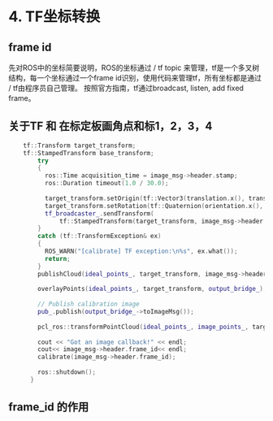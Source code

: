 # 4. TF坐标转换

## frame id 

先对ROS中的坐标简要说明，ROS的坐标通过 / tf topic 来管理，tf是一个多叉树结构，每一个坐标通过一个frame id识别，使用代码来管理tf，所有坐标都是通过 / tf由程序员自己管理。 按照官方指南，tf通过broadcast, listen, add fixed frame。

## 关于TF 和 在标定板画角点和标1，2，3，4

```cpp
 	tf::Transform target_transform;
 	tf::StampedTransform base_transform;
	    try
	    {
	      ros::Time acquisition_time = image_msg->header.stamp;
	      ros::Duration timeout(1.0 / 30.0);
	
	      target_transform.setOrigin(tf::Vector3(translation.x(), translation.y(), translation.z()));
	      target_transform.setRotation(tf::Quaternion(orientation.x(), orientation.y(), orientation.z(), orientation.w()));
	      tf_broadcaster_.sendTransform(
	          tf::StampedTransform(target_transform, image_msg->header.stamp, image_msg->header.frame_id, target_frame));
	    }
	    catch (tf::TransformException& ex)
	    {
	      ROS_WARN("[calibrate] TF exception:\n%s", ex.what());
	      return;
	    }
	    publishCloud(ideal_points_, target_transform, image_msg->header.frame_id); //发布相机坐标下的点云
	
	    overlayPoints(ideal_points_, target_transform, output_bridge_);  //画圈 编号
	
	    // Publish calibration image
	    pub_.publish(output_bridge_->toImageMsg());
	
	    pcl_ros::transformPointCloud(ideal_points_, image_points_, target_transform);
	
	    cout << "Got an image callback!" << endl;
	    cout<< image_msg->header.frame_id<< endl;
	    calibrate(image_msg->header.frame_id);
	
	    ros::shutdown();
	  }

```

## frame\_id 的作用

​



